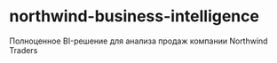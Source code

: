# northwind-business-intelligence
Полноценное BI-решение для анализа продаж компании Northwind Traders
